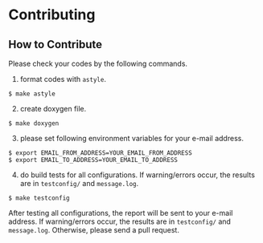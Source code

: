 # Contributing

## How to Contribute

Please check your codes by the following commands.


1. format codes with `astyle`.

```
$ make astyle
```

2. create doxygen file.

```
$ make doxygen
```

3. please set following environment variables for your e-mail address.

```
$ export EMAIL_FROM_ADDRESS=YOUR_EMAIL_FROM_ADDRESS
$ export EMAIL_TO_ADDRESS=YOUR_EMAIL_TO_ADDRESS
```

4. do build tests for all configurations.
   If warning/errors occur, the results are in `testconfig/` and `message.log`.


```
$ make testconfig
```

After testing all configurations, the report will be sent to your e-mail address.
If warning/errors occur, the results are in `testconfig/` and `message.log`.
Otherwise, please send a pull request.
